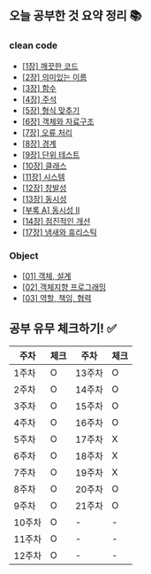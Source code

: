 ## 오늘 공부한 것 요약 정리 📚
### clean code
- [[1장] 깨끗한 코드](https://delicious-polyester-fd5.notion.site/1-ae8862594970472f80f98134b69f09ba)
- [[2장] 의미있는 이름](https://delicious-polyester-fd5.notion.site/2-185ccb5abc5845b39a4fc7fa0ecde3c7)
- [[3장] 함수](https://delicious-polyester-fd5.notion.site/3-262058f6b39849759b10d70106ff92be)
- [[4장] 주석](https://delicious-polyester-fd5.notion.site/4-2da84b9df729438c966c998a37d9583e)
- [[5장] 형식 맞추기](https://delicious-polyester-fd5.notion.site/5-80a93795958c417aae77d1b2f6e3bf6f)
- [[6장] 객체와 자료구조](https://delicious-polyester-fd5.notion.site/6-c15b8b5235224c8daca9196cbb8d4667)
- [[7장] 오류 처리](https://delicious-polyester-fd5.notion.site/7-581e5048d2cf4ec6936425581f625f96)
- [[8장] 경계](https://delicious-polyester-fd5.notion.site/8-80599d5c1ff94a789a1735d4c7a697a1)
- [[9장] 단위 테스트](https://delicious-polyester-fd5.notion.site/9-51c1d811fa934321856b27bfaaca166b)
- [[10장] 클래스](https://delicious-polyester-fd5.notion.site/10-9a33b35140de466e973cc963a25ba741)
- [[11장] 시스템](https://delicious-polyester-fd5.notion.site/11-bde4d880eff549458e520b44f5c34b7b)
- [[12장] 창발성](https://delicious-polyester-fd5.notion.site/12-549acf5e9f3940b387f161505d17540d)
- [[13장] 동시성](https://delicious-polyester-fd5.notion.site/13-cf56758386d34b279686eff6b13a1720)
- [[부록 A] 동시성 II](https://delicious-polyester-fd5.notion.site/A-2-5707c480430d4441bdf3d9ed5b962bc9)
- [[14장] 점진적인 개선](https://delicious-polyester-fd5.notion.site/14-8f04ebd314df4b70a98bf5fcfc0a21c6)
- [[17장] 냄새와 휴리스틱](https://delicious-polyester-fd5.notion.site/17-89e69fab6ce04be2873990965a7689f5)

### Object
- [[01] 객체, 설계](https://delicious-polyester-fd5.notion.site/01-f1e4381e47b94f5ea7cd01060d219ecb)
- [[02] 객체지향 프로그래밍](https://delicious-polyester-fd5.notion.site/02-a69ede1b8dcf49e0b15969741d33c2ad)
- [[03] 역할, 책임, 협력](https://www.notion.so/03-d98454bdad5b46a2b32a69a8be238989?pvs=4)


## 공부 유무 체크하기! ✅
| 주차 | 체크 | 주차 | 체크 |
| --- | --- | --- | --- |
| 1주차 | O | 13주차 | O |
| 2주차 | O | 14주차 | O |
| 3주차 | O | 15주차 | O |
| 4주차 | O | 16주차 | O |
| 5주차 | O | 17주차 | X |
| 6주차 | O | 18주차 | X |
| 7주차 | O | 19주차 | X |
| 8주차 | O | 20주차 | O |
| 9주차 | O | 21주차 | O |
| 10주차 | O | - | - |
| 11주차 | O | - | - |
| 12주차 | O | - | - |